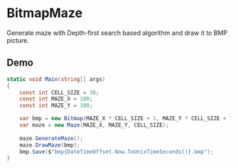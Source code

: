 # BitmapMaze
Generate maze with Depth-first search based algorithm and draw it to BMP picture.
## Demo
``` C#
static void Main(string[] args)
{
    const int CELL_SIZE = 30;
    const int MAZE_X = 100;
    const int MAZE_Y = 100;

    var bmp = new Bitmap(MAZE_X * CELL_SIZE + 1, MAZE_Y * CELL_SIZE + 1);           
    var maze = new Maze(MAZE_X, MAZE_Y, CELL_SIZE);
            
    maze.GenerateMaze();
    maze.DrawMaze(bmp);
    bmp.Save($"bmp{DateTimeOffset.Now.ToUnixTimeSeconds()}.bmp");
}
```
